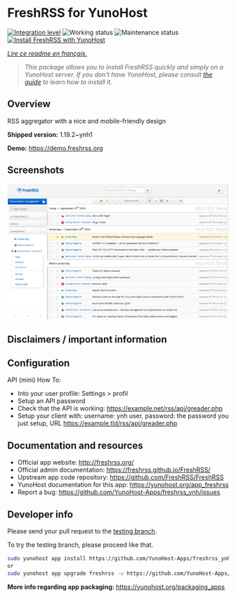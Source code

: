 <!--
N.B.: This README was automatically generated by https://github.com/YunoHost/apps/tree/master/tools/README-generator
It shall NOT be edited by hand.
-->

# FreshRSS for YunoHost

[![Integration level](https://dash.yunohost.org/integration/freshrss.svg)](https://dash.yunohost.org/appci/app/freshrss) ![Working status](https://ci-apps.yunohost.org/ci/badges/freshrss.status.svg) ![Maintenance status](https://ci-apps.yunohost.org/ci/badges/freshrss.maintain.svg)  
[![Install FreshRSS with YunoHost](https://install-app.yunohost.org/install-with-yunohost.svg)](https://install-app.yunohost.org/?app=freshrss)

*[Lire ce readme en français.](./README_fr.md)*

> *This package allows you to install FreshRSS quickly and simply on a YunoHost server.
If you don't have YunoHost, please consult [the guide](https://yunohost.org/#/install) to learn how to install it.*

## Overview

RSS aggregator with a nice and mobile-friendly design

**Shipped version:** 1.19.2~ynh1


**Demo:** https://demo.freshrss.org

## Screenshots

![Screenshot of FreshRSS](./doc/screenshots/screenshot.png)

## Disclaimers / important information

## Configuration

API (mini) How To:
* Into your user profile: Settings > profil
* Setup an API password
* Check that the API is working: https://example.net/rss/api/greader.php
* Setup your client with: username: ynh user, password: the password you just setup, URL https://example.tld/rss/api/greader.php

## Documentation and resources

* Official app website: <http://freshrss.org/>
* Official admin documentation: <https://freshrss.github.io/FreshRSS/>
* Upstream app code repository: <https://github.com/FreshRSS/FreshRSS>
* YunoHost documentation for this app: <https://yunohost.org/app_freshrss>
* Report a bug: <https://github.com/YunoHost-Apps/freshrss_ynh/issues>

## Developer info

Please send your pull request to the [testing branch](https://github.com/YunoHost-Apps/freshrss_ynh/tree/testing).

To try the testing branch, please proceed like that.

``` bash
sudo yunohost app install https://github.com/YunoHost-Apps/freshrss_ynh/tree/testing --debug
or
sudo yunohost app upgrade freshrss -u https://github.com/YunoHost-Apps/freshrss_ynh/tree/testing --debug
```

**More info regarding app packaging:** <https://yunohost.org/packaging_apps>
